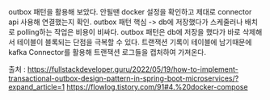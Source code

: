 outbox 패턴을 활용해 보았다. 안될땐 docker 설정을 확인하고 제대로 connector api 사용해 연결했는지 확인.
outbox 패턴 핵심 -> db에 저장했다가 스케줄러나 배치로 polling하는 작업은 비용이 비싸다.
outbox 패턴은 db에 저장을 했다가 바로 삭제해서 테이블이 블록되는 단점을 극복할 수 있다. 트랜잭션 기록이 테이블에 남기때문에 kafka Connector를 활용해 트랜잭션 로그들을 캡처하여 가져온다. 

출처 : https://fullstackdeveloper.guru/2022/05/19/how-to-implement-transactional-outbox-design-pattern-in-spring-boot-microservices/?expand_article=1
https://flowlog.tistory.com/91#4.%20docker-compose
